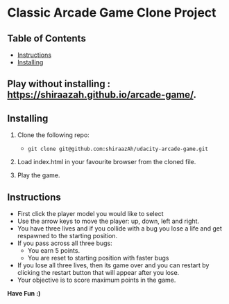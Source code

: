# Classic Arcade Game Clone Project


## Table of Contents

- [Instructions](#instructions)
- [Installing](#installing)

## Play without installing : https://shiraazah.github.io/arcade-game/.

## Installing

1. Clone the following repo:
    * `git clone git@github.com:shiraazAh/udacity-arcade-game.git`

2. Load index.html in your favourite browser from the cloned file.

3. Play the game.

## Instructions

* First click the player model you would like to select
* Use the arrow keys to move the player: up, down, left and right.
* You have three lives and if you collide with a bug you lose a life and get respawned to the starting position.
* If you pass across all three bugs:
    * You earn 5 points.
    * You are reset to starting position with faster bugs
* If you lose all three lives, then its game over and you can restart by clicking the restart button that will appear after you lose.
* Your objective is to score maximum points in the game.

**Have Fun :)**
